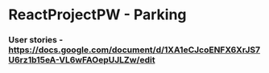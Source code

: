 # ReactProjectPW - Parking
### User stories - https://docs.google.com/document/d/1XA1eCJcoENFX6XrJS7U6rz1b15eA-VL6wFAOepUJLZw/edit
